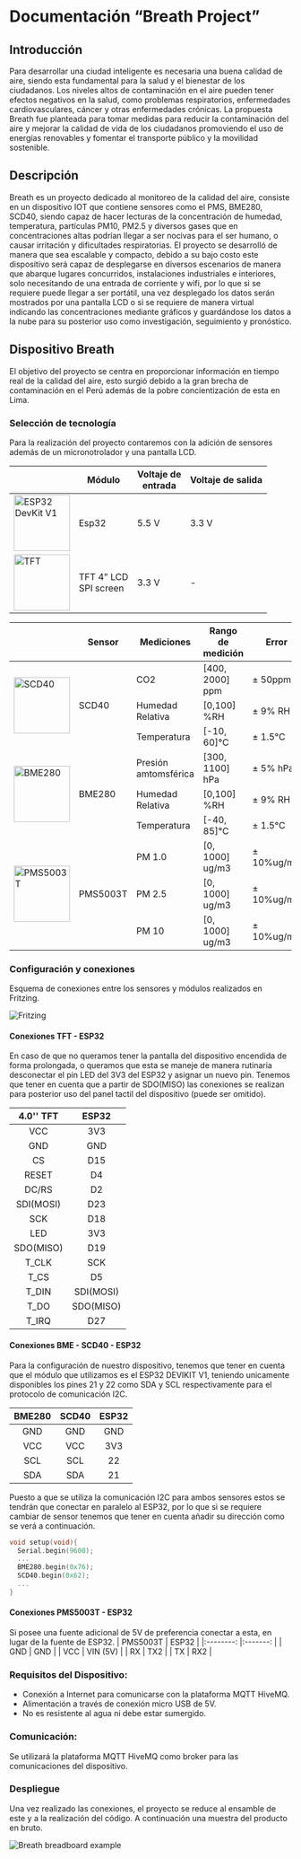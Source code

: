 # Documentación “Breath Project”
## Introducción
Para desarrollar una ciudad inteligente es necesaria una buena calidad de aire, siendo esta fundamental para la salud y el bienestar de los ciudadanos. Los niveles altos de contaminación en el aire pueden tener efectos negativos en la salud, como problemas respiratorios, enfermedades cardiovasculares, cáncer y otras enfermedades crónicas. La propuesta Breath fue planteada para tomar medidas para reducir la contaminación del aire y mejorar la calidad de vida de los ciudadanos promoviendo el uso de energías renovables y fomentar el transporte público y la movilidad sostenible.
## Descripción
Breath es un proyecto dedicado al monitoreo de la calidad del aire, consiste en un dispositivo IOT que contiene sensores como el PMS, BME280, SCD40,  siendo capaz de hacer lecturas de la concentración de humedad, temperatura, partículas PM10, PM2.5 y diversos gases que en concentraciones altas podrían llegar a ser nocivas para el ser humano, o causar irritación y dificultades respiratorias. El proyecto se desarrolló de manera que sea escalable y compacto, debido a su bajo costo este dispositivo será capaz de desplegarse en diversos escenarios de manera que abarque lugares concurridos, instalaciones industriales e interiores, solo necesitando de una entrada de corriente y wifi, por lo que si se requiere puede llegar a ser portátil, una vez desplegado los datos serán mostrados por una pantalla LCD o si se requiere de manera virtual indicando las concentraciones mediante gráficos y guardándose los datos a la nube para su posterior uso como investigación, seguimiento y pronóstico.

## Dispositivo Breath
El objetivo del proyecto se centra en proporcionar información en tiempo real de la calidad del aire, esto surgió debido a la gran brecha de contaminación en el Perú además de la pobre concientización de esta en Lima.

### Selección de tecnología
Para la realización del proyecto contaremos con la adición de sensores además de un micronotrolador y una pantalla LCD.


<!-- TABLES -->

<table class="tg">
<thead>
  <tr>
    <th class="tg-0pky"></th>
    <th class="tg-9wq8">Módulo</th>
    <th class="tg-9wq8">Voltaje de<br>entrada</th>
    <th class="tg-9wq8">Voltaje de salida</th>
  </tr>
</thead>
<tbody>
  <tr>
    <td class="tg-0pky"><img src="https://grobotronics.com/images/detailed/123/esp32-4-1_grobo.jpg" alt="ESP32 DevKit V1" width="100" height="100"></td>
    <td class="tg-9wq8">Esp32</td>
    <td class="tg-9wq8">5.5 V</td>
    <td class="tg-9wq8">3.3 V</td>
  </tr>
  <tr>
    <td class="tg-0pky"><img src="https://robu.in/wp-content/uploads/2018/02/robu-1-29.jpg" alt="TFT" width="100" height="100"></td>
    <td class="tg-9wq8">TFT 4" LCD<br>SPI screen</td>
    <td class="tg-9wq8">3.3 V</td>
    <td class="tg-9wq8">-</td>
  </tr>
</tbody>
</table>

<table class="tg">
<thead>
  <tr>
    <th class="tg-0pky" colspan="2"></th>
    <th class="tg-9wq8">Sensor</th>
    <th class="tg-9wq8">Mediciones</th>
    <th class="tg-9wq8">Rango de medición</th>
    <th class="tg-nrix">Error</th>
    <th class="tg-nrix">Rango de voltaje</th>
  </tr>
</thead>
<tbody>
  <tr>
    <td class="tg-0lax" colspan="2" rowspan="3"><img src="https://ae01.alicdn.com/kf/S132ff2b5995b4bb89f2f9c61cbb32e29I/SCD40-M-dulo-de-sensor-de-gas-detecta-CO2-di-xido-de-carbono-temperatura-y-humedad.jpg" alt="SCD40" width="100" height="100"></td>
    <td class="tg-nrix" rowspan="3">SCD40</td>
    <td class="tg-nrix">CO2</td>
    <td class="tg-nrix">[400, 2000] ppm</td>
    <td class="tg-nrix">± 50ppm</td>
    <td class="tg-nrix" rowspan="3">[2.4, 5.5] V</td>
  </tr>
  <tr>
    <td class="tg-nrix">Humedad<br>Relativa</td>
    <td class="tg-nrix">[0,100] %RH</td>
    <td class="tg-nrix">± 9% RH</td>
  </tr>
  <tr>
    <td class="tg-nrix">Temperatura</td>
    <td class="tg-nrix">[-10, 60]°C</td>
    <td class="tg-nrix">± 1.5°C</td>
  </tr>
  <tr>
    <td class="tg-0lax" colspan="2" rowspan="3"><img src="https://cdn.shopify.com/s/files/1/1509/1638/products/gy-bme280-barometrischer-sensor-fur-temperatur-luftfeuchtigkeit-und-luftdruck-438688_1024x.jpg?v=1679398687" alt="BME280" width="100" height="100"></td>
    <td class="tg-nrix" rowspan="3">BME280</td>
    <td class="tg-nrix">Presión<br>amtomsférica</td>
    <td class="tg-nrix">[300, 1100] hPa</td>
    <td class="tg-nrix">± 5% hPa</td>
    <td class="tg-nrix" rowspan="3">[1.71, 3.6] V</td>
  </tr>
  <tr>
    <td class="tg-9wq8">Humedad<br>Relativa</td>
    <td class="tg-9wq8">[0,100] %RH</td>
    <td class="tg-nrix">± 9% RH</td>
  </tr>
  <tr>
    <td class="tg-nrix">Temperatura</td>
    <td class="tg-nrix">[-40, 85]°C</td>
    <td class="tg-nrix">± 1.5°C</td>
  </tr>
  <tr>
    <td class="tg-0lax" colspan="2" rowspan="3"><img src="https://i5.walmartimages.com/asr/6ca0b606-5bca-45f2-a54a-bc1ccfa822b8.e011f45c7903ece3f99dfa569b178d53.jpeg" alt="PMS5003T" width="100" height="100"></td>
    <td class="tg-nrix" rowspan="3">PMS5003T</td>
    <td class="tg-nrix">PM 1.0</td>
    <td class="tg-nrix">[0, 1000] ug/m3</td>
    <td class="tg-nrix">± 10%ug/m3</td>
    <td class="tg-nrix" rowspan="3">[4.5, 5.5] V</td>
  </tr>
  <tr>
    <td class="tg-9wq8">PM 2.5</td>
    <td class="tg-9wq8">[0, 1000] ug/m3</td>
    <td class="tg-nrix">± 10%ug/m3</td>
  </tr>
  <tr>
    <td class="tg-9wq8">PM 10</td>
    <td class="tg-9wq8">[0, 1000] ug/m3</td>
    <td class="tg-nrix">± 10%ug/m3</td>
  </tr>
</tbody>
</table>

### Configuración y conexiones 

Esquema de conexiones entre los sensores y módulos realizados en Fritzing.

![Fritzing](./Fritzingconnections.jpeg "Conexiones Fritzing")

#### Conexiones TFT - ESP32
En caso de que no queramos tener la pantalla del dispositivo encendida de forma prolongada, o queramos que esta se maneje de manera rutinaria desconectar el pin LED del 3V3 del ESP32 y asignar un nuevo pin.
Tenemos que tener en cuenta que a partir de SDO(MISO) las conexiones se realizan para posterior uso del panel tactil del dispositivo (puede ser omitido).

|       4.0'' TFT     	  |   ESP32   	|
|:----------------------:	|:---------:	|
|           VCC          	|    3V3    	|
|           GND          	|    GND    	|
|           CS           	|    D15    	|
|          RESET         	|     D4    	|
|          DC/RS         	|     D2    	|
|        SDI(MOSI)       	|    D23    	|
|           SCK          	|    D18    	|
|           LED          	|    3V3    	|
|        SDO(MISO)       	|    D19    	|
|          T_CLK         	|    SCK    	|
|          T_CS          	|     D5    	|
|          T_DIN         	| SDI(MOSI) 	|
|          T_DO          	| SDO(MISO) 	|
|          T_IRQ         	|    D27    	|

#### Conexiones BME - SCD40 - ESP32
Para la configuración de nuestro dispositivo, tenemos que tener en cuenta que el módulo que utilizamos es el ESP32 DEVIKIT V1, teniendo unicamente disponibles los pines 21 y 22 como SDA y SCL respectivamente para el protocolo de comunicación I2C.


| BME280 	| SCD40 	| ESP32 	|
|:-----:	|:-----:	|:-----:	|
|  GND  	|  GND  	|   GND   |
|  VCC  	|  VCC  	|   3V3   |
|  SCL  	|   SCL  	|   22    |
|  SDA  	|   SDA  	|   21    |

Puesto a que se utiliza la comunicación I2C para ambos sensores estos se tendrán que conectar en paralelo al ESP32, por lo que si se requiere cambiar de sensor tenemos que tener en cuenta añadir su dirección como se verá a continuación.  

```c
void setup(void){
  Serial.begin(9600);
  ...
  BME280.begin(0x76); 
  SCD40.begin(0x62);
  ...
}
```

#### Conexiones PMS5003T - ESP32

Si posee una fuente adicional de 5V de preferencia conectar a esta, en lugar de la fuente de ESP32.
| PMS5003T 	|  ESP32  	|
|:--------:	|:-------:	|
|    GND   	|   GND   	|
|    VCC   	| VIN (5V) 	|
|    RX    	|   TX2   	|
|    TX    	|   RX2   	|

### Requisitos del Dispositivo:

* Conexión a Internet para comunicarse con la plataforma MQTT HiveMQ.
* Alimentación a través de conexión micro USB de 5V.
* No es resistente al agua ni debe estar sumergido.

### Comunicación:

Se utilizará la plataforma MQTT HiveMQ como broker para las comunicaciones del dispositivo.

### Despliegue
Una vez realizado las conexiones, el proyecto se reduce al ensamble de este y a la realización del código. A continuación una muestra del producto en bruto.

![Breath breadboard example](./muestrabreathbruto.jpg "Breadboard example")


